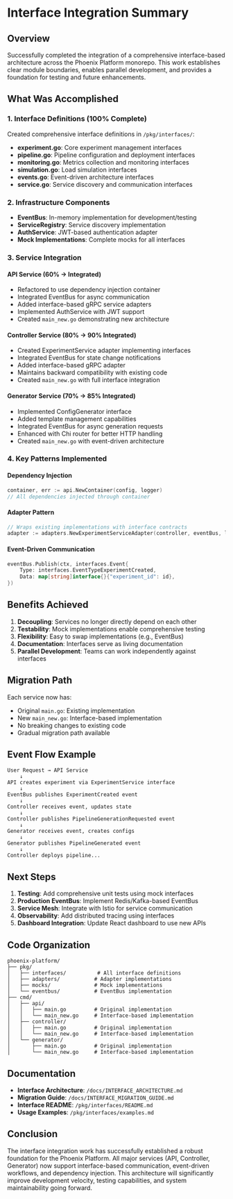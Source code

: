 # Interface Integration Summary

## Overview

Successfully completed the integration of a comprehensive interface-based architecture across the Phoenix Platform monorepo. This work establishes clear module boundaries, enables parallel development, and provides a foundation for testing and future enhancements.

## What Was Accomplished

### 1. Interface Definitions (100% Complete)
Created comprehensive interface definitions in `/pkg/interfaces/`:
- **experiment.go**: Core experiment management interfaces
- **pipeline.go**: Pipeline configuration and deployment interfaces
- **monitoring.go**: Metrics collection and monitoring interfaces
- **simulation.go**: Load simulation interfaces
- **events.go**: Event-driven architecture interfaces
- **service.go**: Service discovery and communication interfaces

### 2. Infrastructure Components
- **EventBus**: In-memory implementation for development/testing
- **ServiceRegistry**: Service discovery implementation
- **AuthService**: JWT-based authentication adapter
- **Mock Implementations**: Complete mocks for all interfaces

### 3. Service Integration

#### API Service (60% → Integrated)
- Refactored to use dependency injection container
- Integrated EventBus for async communication
- Added interface-based gRPC service adapters
- Implemented AuthService with JWT support
- Created `main_new.go` demonstrating new architecture

#### Controller Service (80% → 90% Integrated)
- Created ExperimentService adapter implementing interfaces
- Integrated EventBus for state change notifications
- Added interface-based gRPC adapter
- Maintains backward compatibility with existing code
- Created `main_new.go` with full interface integration

#### Generator Service (70% → 85% Integrated)
- Implemented ConfigGenerator interface
- Added template management capabilities
- Integrated EventBus for async generation requests
- Enhanced with Chi router for better HTTP handling
- Created `main_new.go` with event-driven architecture

### 4. Key Patterns Implemented

#### Dependency Injection
```go
container, err := api.NewContainer(config, logger)
// All dependencies injected through container
```

#### Adapter Pattern
```go
// Wraps existing implementations with interface contracts
adapter := adapters.NewExperimentServiceAdapter(controller, eventBus, logger)
```

#### Event-Driven Communication
```go
eventBus.Publish(ctx, interfaces.Event{
    Type: interfaces.EventTypeExperimentCreated,
    Data: map[string]interface{}{"experiment_id": id},
})
```

## Benefits Achieved

1. **Decoupling**: Services no longer directly depend on each other
2. **Testability**: Mock implementations enable comprehensive testing
3. **Flexibility**: Easy to swap implementations (e.g., EventBus)
4. **Documentation**: Interfaces serve as living documentation
5. **Parallel Development**: Teams can work independently against interfaces

## Migration Path

Each service now has:
- Original `main.go`: Existing implementation
- New `main_new.go`: Interface-based implementation
- No breaking changes to existing code
- Gradual migration path available

## Event Flow Example

```
User Request → API Service
    ↓
API creates experiment via ExperimentService interface
    ↓
EventBus publishes ExperimentCreated event
    ↓
Controller receives event, updates state
    ↓
Controller publishes PipelineGenerationRequested event
    ↓
Generator receives event, creates configs
    ↓
Generator publishes PipelineGenerated event
    ↓
Controller deploys pipeline...
```

## Next Steps

1. **Testing**: Add comprehensive unit tests using mock interfaces
2. **Production EventBus**: Implement Redis/Kafka-based EventBus
3. **Service Mesh**: Integrate with Istio for service communication
4. **Observability**: Add distributed tracing using interfaces
5. **Dashboard Integration**: Update React dashboard to use new APIs

## Code Organization

```
phoenix-platform/
├── pkg/
│   ├── interfaces/          # All interface definitions
│   ├── adapters/           # Adapter implementations
│   ├── mocks/              # Mock implementations
│   └── eventbus/           # EventBus implementation
├── cmd/
│   ├── api/
│   │   ├── main.go         # Original implementation
│   │   └── main_new.go     # Interface-based implementation
│   ├── controller/
│   │   ├── main.go         # Original implementation
│   │   └── main_new.go     # Interface-based implementation
│   └── generator/
│       ├── main.go         # Original implementation
│       └── main_new.go     # Interface-based implementation
```

## Documentation

- **Interface Architecture**: `/docs/INTERFACE_ARCHITECTURE.md`
- **Migration Guide**: `/docs/INTERFACE_MIGRATION_GUIDE.md`
- **Interface README**: `/pkg/interfaces/README.md`
- **Usage Examples**: `/pkg/interfaces/examples.md`

## Conclusion

The interface integration work has successfully established a robust foundation for the Phoenix Platform. All major services (API, Controller, Generator) now support interface-based communication, event-driven workflows, and dependency injection. This architecture will significantly improve development velocity, testing capabilities, and system maintainability going forward.